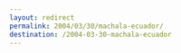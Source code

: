 ```yaml
---
layout: redirect
permalink: 2004/03/30/machala-ecuador/
destination: /2004-03-30-machala-ecuador
---
```

